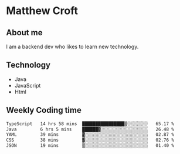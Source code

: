 # Matthew Croft

## About me
I am a backend dev who likes to learn new technology. 

## Technology
- Java
- JavaScript
- Html

## Weekly Coding time
<!--START_SECTION:waka-->

```txt
TypeScript   14 hrs 58 mins  ████████████████▒░░░░░░░░   65.17 %
Java         6 hrs 5 mins    ██████▓░░░░░░░░░░░░░░░░░░   26.48 %
YAML         39 mins         ▓░░░░░░░░░░░░░░░░░░░░░░░░   02.87 %
CSS          38 mins         ▓░░░░░░░░░░░░░░░░░░░░░░░░   02.76 %
JSON         19 mins         ▒░░░░░░░░░░░░░░░░░░░░░░░░   01.40 %
```

<!--END_SECTION:waka-->
